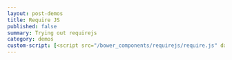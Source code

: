 ```yaml
---
layout: post-demos
title: Require JS
published: false
summary: Trying out requirejs
category: demos
custom-script: [<script src="/bower_components/requirejs/require.js" data-main="/js/config"></script>]
---
```

